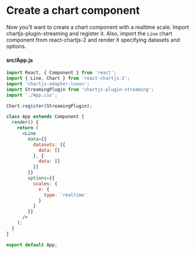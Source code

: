 # Create a chart component

Now you’ll want to create a chart component with a realtime scale. Import chartjs-plugin-streaming and register it. Also, import the `Line` chart component from react-chartjs-2 and render it specifying datasets and options.

#### src/App.js

```jsx
import React, { Component } from 'react';
import { Line, Chart } from 'react-chartjs-2';
import 'chartjs-adapter-luxon';
import StreamingPlugin from 'chartjs-plugin-streaming';
import './App.css';

Chart.register(StreamingPlugin);

class App extends Component {
  render() {
    return (
      <Line
        data={{
          datasets: [{
            data: []
          }, {
            data: []
          }]
        }}
        options={{
          scales: {
            x: {
              type: 'realtime'
            }
          }
        }}
      />
    );
  }
}

export default App;
```
